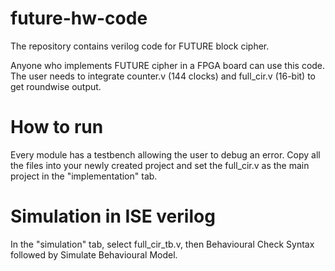 # future-hw-code
The repository contains verilog code for FUTURE block cipher.

Anyone who implements FUTURE cipher in a FPGA board can use this code. The user needs to integrate counter.v (144 clocks) and full_cir.v (16-bit) to get roundwise output.

# How to run

Every module has a testbench allowing the user to debug an error. Copy all the files into your newly created project and set the full_cir.v as the main project in the "implementation" tab.

# Simulation in ISE verilog

In the "simulation" tab, select full_cir_tb.v, then Behavioural Check Syntax followed by Simulate Behavioural Model.
